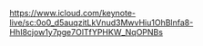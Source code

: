 https://www.icloud.com/keynote-live/sc:0o0_d5auqzitLkVnud3MwvHiu1OhBlnfa8-HhI8cjow1y7pge7OlTfYPHKW_NqOPNBs
